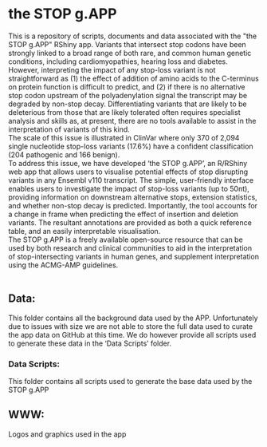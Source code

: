 # the STOP g.APP
This is a repository of scripts, documents and data associated with the "the STOP g.APP" RShiny app.
Variants that intersect stop codons have been strongly linked to a broad range of both rare, and common human genetic conditions, including cardiomyopathies, hearing loss and diabetes. However, interpreting the impact of any stop-loss variant is not straightforward as (1) the effect of addition of amino acids to the C-terminus on protein function is difficult to predict, and (2) if there is no alternative stop codon upstream of the polyadenylation signal the transcript may be degraded by non-stop decay. Differentiating variants that are likely to be deleterious from those that are likely tolerated often requires specialist analysis and skills as, at present, there are no tools available to assist in the interpretation of variants of this kind. 
<br />
The scale of this issue is illustrated in ClinVar where only 370 of 2,094 single nucleotide stop-loss variants (17.6%) have a confident classification (204 pathogenic and 166 benign).
<br />
To address this issue, we have developed ‘the STOP g.APP’, an R/RShiny web app that allows users to visualise potential effects of stop disrupting variants in any Ensembl v110 transcript. The simple, user-friendly interface enables users to investigate the impact of stop-loss variants (up to 50nt), providing information on downstream alternative stops, extension statistics, and whether non-stop decay is predicted. Importantly, the tool accounts for a change in frame when predicting the effect of insertion and deletion variants. The resultant annotations are provided as both a quick reference table, and an easily interpretable visualisation.
<br />
The STOP g.APP is a freely available open-source resource that can be used by both research and clinical communities to aid in the interpretation of stop-intersecting variants in human genes, and supplement interpretation using the ACMG-AMP guidelines. 
<br />
<br />
## Data: 
This folder contains all the background data used by the APP. Unfortunately due to issues with size we are not able to store the full data used to curate the app data on GitHub at this time. We do however provide all scripts used to generate these data in the ‘Data Scripts’ folder.
<br />
### Data Scripts: 
This folder contains all scripts used to generate the base data used by the STOP g.APP <br />
## WWW:
Logos and graphics used in the app

